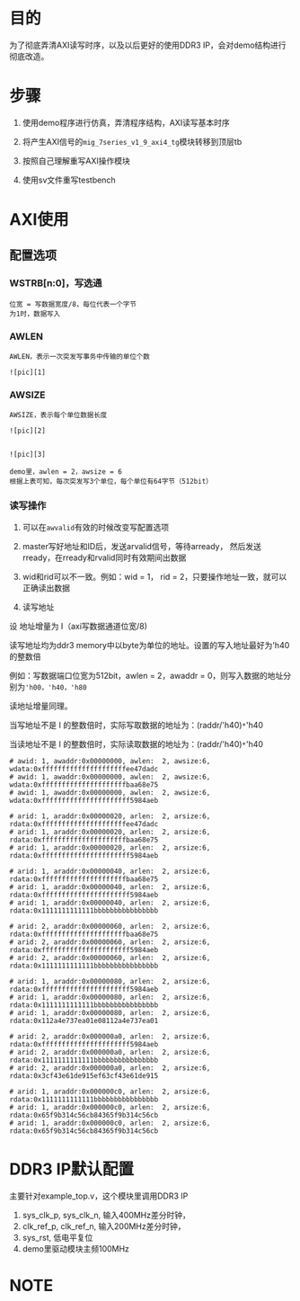 # 目的
为了彻底弄清AXI读写时序，以及以后更好的使用DDR3 IP，会对demo结构进行彻底改造。

# 步骤
1. 使用demo程序进行仿真，弄清程序结构，AXI读写基本时序

2. 将产生AXI信号的`mig_7series_v1_9_axi4_tg`模块转移到顶层tb

3. 按照自己理解重写AXI操作模块

4. 使用sv文件重写testbench

# AXI使用
## 配置选项
### WSTRB[n:0]，写选通
    位宽 = 写数据宽度/8，每位代表一个字节
    为1时，数据写入

### AWLEN 

    AWLEN，表示一次突发写事务中传输的单位个数

    ![pic][1]        

### AWSIZE

    AWSIZE，表示每个单位数据长度

    ![pic][2]        


    ![pic][3]        

    demo里，awlen = 2，awsize = 6
    根据上表可知，每次突发写3个单位，每个单位有64字节（512bit） 

### 读写操作
1. 可以在`awvalid`有效的时候改变写配置选项


2. master写好地址和ID后，发送arvalid信号，等待arready， 然后发送rready，在rready和rvalid同时有效期间出数据

3. wid和rid可以不一致。例如：wid = 1， rid = 2，只要操作地址一致，就可以正确读出数据
    
4. 读写地址

设 地址增量为 I（axi写数据通道位宽/8)

读写地址均为ddr3 memory中以byte为单位的地址。设置的写入地址最好为'h40的整数倍

例如：写数据端口位宽为512bit，awlen = 2，awaddr = 0，则写入数据的地址分别为`'h00，'h40，'h80`

读地址增量同理。

当写地址不是 I 的整数倍时，实际写取数据的地址为：(raddr/'h40)`*`'h40

当读地址不是 I 的整数倍时，实际读取数据的地址为：(raddr/'h40)`*`'h40

```
# awid: 1, awaddr:0x00000000, awlen:  2, awsize:6, wdata:0xfffffffffffffffffffffee47dadc
# awid: 1, awaddr:0x00000000, awlen:  2, awsize:6, wdata:0xfffffffffffffffffffffbaa68e75
# awid: 1, awaddr:0x00000000, awlen:  2, awsize:6, wdata:0xffffffffffffffffffffff5984aeb

# arid: 1, araddr:0x00000020, arlen:  2, arsize:6, rdata:0xfffffffffffffffffffffee47dadc
# arid: 1, araddr:0x00000020, arlen:  2, arsize:6, rdata:0xfffffffffffffffffffffbaa68e75
# arid: 1, araddr:0x00000020, arlen:  2, arsize:6, rdata:0xffffffffffffffffffffff5984aeb

# arid: 1, araddr:0x00000040, arlen:  2, arsize:6, rdata:0xfffffffffffffffffffffbaa68e75
# arid: 1, araddr:0x00000040, arlen:  2, arsize:6, rdata:0xffffffffffffffffffffff5984aeb
# arid: 1, araddr:0x00000040, arlen:  2, arsize:6, rdata:0x1111111111111bbbbbbbbbbbbbbbb

# arid: 2, araddr:0x00000060, arlen:  2, arsize:6, rdata:0xfffffffffffffffffffffbaa68e75
# arid: 2, araddr:0x00000060, arlen:  2, arsize:6, rdata:0xffffffffffffffffffffff5984aeb
# arid: 2, araddr:0x00000060, arlen:  2, arsize:6, rdata:0x1111111111111bbbbbbbbbbbbbbbb

# arid: 1, araddr:0x00000080, arlen:  2, arsize:6, rdata:0xffffffffffffffffffffff5984aeb
# arid: 1, araddr:0x00000080, arlen:  2, arsize:6, rdata:0x1111111111111bbbbbbbbbbbbbbbb
# arid: 1, araddr:0x00000080, arlen:  2, arsize:6, rdata:0x112a4e737ea01e08112a4e737ea01

# arid: 2, araddr:0x000000a0, arlen:  2, arsize:6, rdata:0xffffffffffffffffffffff5984aeb
# arid: 2, araddr:0x000000a0, arlen:  2, arsize:6, rdata:0x1111111111111bbbbbbbbbbbbbbbb
# arid: 2, araddr:0x000000a0, arlen:  2, arsize:6, rdata:0x3cf43e61de915ef63cf43e61de915

# arid: 1, araddr:0x000000c0, arlen:  2, arsize:6, rdata:0x1111111111111bbbbbbbbbbbbbbbb
# arid: 1, araddr:0x000000c0, arlen:  2, arsize:6, rdata:0x65f9b314c56cb84365f9b314c56cb
# arid: 1, araddr:0x000000c0, arlen:  2, arsize:6, rdata:0x65f9b314c56cb84365f9b314c56cb
```

# DDR3 IP默认配置
主要针对example_top.v，这个模块里调用DDR3 IP
1. sys_clk_p, sys_clk_n, 输入400MHz差分时钟，
2. clk_ref_p, clk_ref_n, 输入200MHz差分时钟，
3. sys_rst, 低电平复位
4. demo里驱动模块主频100MHz

# NOTE


[1]: https://raw.githubusercontent.com/kdurant/axi-ddr3/master/docs/pic/axi_burst_length.png
[2]: https://raw.githubusercontent.com/kdurant/axi-ddr3/master/docs/pic/axi_burst_size.png
[3]: https://raw.githubusercontent.com/kdurant/axi-ddr3/master/docs/pic/awid%3D%3D0.png


